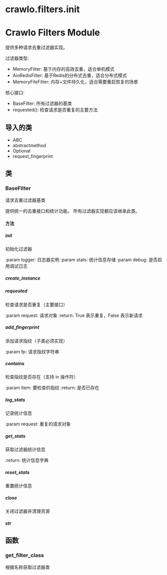 # crawlo.filters.__init__

Crawlo Filters Module
====================
提供多种请求去重过滤器实现。

过滤器类型:
- MemoryFilter: 基于内存的高效去重，适合单机模式
- AioRedisFilter: 基于Redis的分布式去重，适合分布式模式
- MemoryFileFilter: 内存+文件持久化，适合需要重启恢复的场景

核心接口:
- BaseFilter: 所有过滤器的基类
- requested(): 检查请求是否重复的主要方法

## 导入的类

- ABC
- abstractmethod
- Optional
- request_fingerprint

## 类

### BaseFilter
请求去重过滤器基类

提供统一的去重接口和统计功能。
所有过滤器实现都应该继承此类。

#### 方法

##### __init__
初始化过滤器

:param logger: 日志器实例
:param stats: 统计信息存储
:param debug: 是否启用调试日志

##### create_instance

##### requested
检查请求是否重复（主要接口）

:param request: 请求对象
:return: True 表示重复，False 表示新请求

##### add_fingerprint
添加请求指纹（子类必须实现）

:param fp: 请求指纹字符串

##### __contains__
检查指纹是否存在（支持 in 操作符）

:param item: 要检查的指纹
:return: 是否已存在

##### log_stats
记录统计信息

:param request: 重复的请求对象

##### get_stats
获取过滤器统计信息

:return: 统计信息字典

##### reset_stats
重置统计信息

##### close
关闭过滤器并清理资源

##### __str__

## 函数

### get_filter_class
根据名称获取过滤器类
